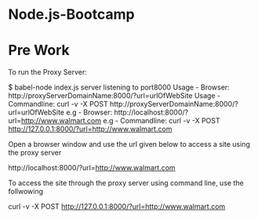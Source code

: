 # Node.js-Bootcamp
# Pre Work

To run the Proxy Server:

$ babel-node index.js
server listening to port8000
Usage - Browser: http://proxyServerDomainName:8000/?url=urlOfWebSite
Usage - Commandline: curl -v -X POST http://proxyServerDomainName:8000/?url=urlOfWebSite
e.g - Browser: http://localhost:8000/?url=http://www.walmart.com
e.g - Commandline: curl -v -X POST http://127.0.0.1:8000/?url=http://www.walmart.com


Open  a browser window and use the url given below to access a site using the proxy server

http://localhost:8000/?url=http://www.walmart.com

To access the site through the proxy server using command line, use the follwowing

curl -v -X POST http://127.0.0.1:8000/?url=http://www.walmart.com